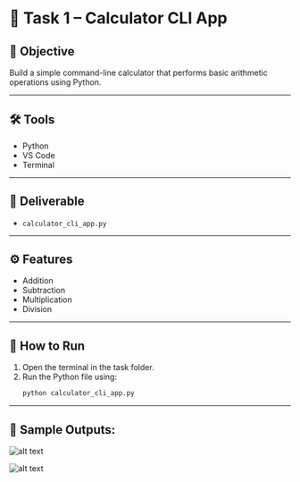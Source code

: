 # 🧮 Task 1 – Calculator CLI App

## 📘 Objective  
Build a simple command-line calculator that performs basic arithmetic operations using Python.

---

## 🛠️ Tools  
- Python  
- VS Code  
- Terminal  

---

## 📂 Deliverable  
- `calculator_cli_app.py`

---

## ⚙️ Features  
- Addition  
- Subtraction  
- Multiplication  
- Division  

---

## 🚀 How to Run  
1. Open the terminal in the task folder.  
2. Run the Python file using:  
   ```bash
   python calculator_cli_app.py
---

## 🎯 Sample Outputs:

 ![alt text](output/sample_output1.jpg)



![alt text](output/sample_output2.jpg)
